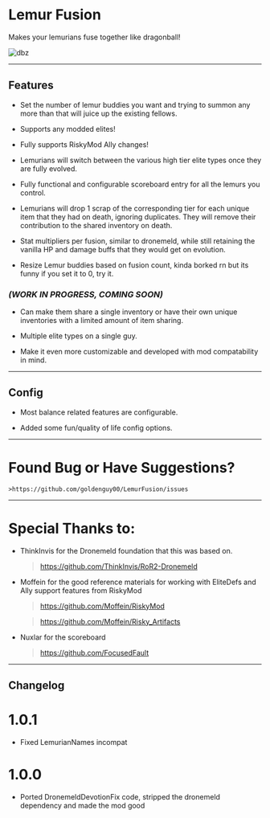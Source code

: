 # Lemur Fusion

Makes your lemurians fuse together like dragonball!

![dbz](https://static1.srcdn.com/wordpress/wp-content/uploads/2017/10/DBZ-Fusion-Goku-and-Piccolo-Featured.jpg?q=50&fit=contain&w=1140&h=&dpr=1.5)

---
## Features

- Set the number of lemur buddies you want and trying to summon any more than that will juice up the existing fellows.

- Supports any modded elites!

- Fully supports RiskyMod Ally changes!

- Lemurians will switch between the various high tier elite types once they are fully evolved.

- Fully functional and configurable scoreboard entry for all the lemurs you control. 

- Lemurians will drop 1 scrap of the corresponding tier for each unique item that they had on death, ignoring duplicates. They will remove their contribution to the shared inventory on death.

- Stat multipliers per fusion, similar to dronemeld, while still retaining the vanilla HP and damage buffs that they would get on evolution.

- Resize Lemur buddies based on fusion count, kinda borked rn but its funny if you set it to 0, try it.


### *(WORK IN PROGRESS, COMING SOON)*

- Can make them share a single inventory or have their own unique inventories with a limited amount of item sharing.

- Multiple elite types on a single guy.

- Make it even more customizable and developed with mod compatability in mind.


---
## Config

- Most balance related features are configurable.

- Added some fun/quality of life config options.


---
# Found Bug or Have Suggestions?

    >https://github.com/goldenguy00/LemurFusion/issues

---
# Special Thanks to:

- ThinkInvis for the Dronemeld foundation that this was based on.

    >https://github.com/ThinkInvis/RoR2-Dronemeld

- Moffein for the good reference materials for working with EliteDefs and Ally support features from RiskyMod

    >https://github.com/Moffein/RiskyMod
    
    >https://github.com/Moffein/Risky_Artifacts

- Nuxlar for the scoreboard
    >https://github.com/FocusedFault

---
## Changelog

# 1.0.1

- Fixed LemurianNames incompat

# 1.0.0

- Ported DronemeldDevotionFix code, stripped the dronemeld dependency and made the mod good